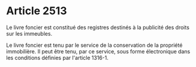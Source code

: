 # Article 2513

Le livre foncier est constitué des registres destinés à la publicité des droits sur les immeubles.

Le livre foncier est tenu par le service de la conservation de la propriété immobilière. Il peut être tenu, par ce service, sous forme électronique dans les conditions définies par l'article 1316-1.
